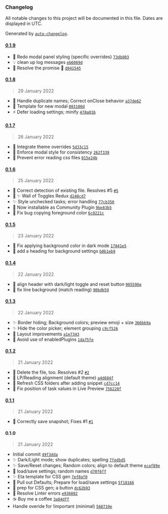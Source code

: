 ### Changelog

All notable changes to this project will be documented in this file. Dates are displayed in UTC.

Generated by [`auto-changelog`](https://github.com/CookPete/auto-changelog).

#### [0.1.9](https://github.com/ebullient/obsidian-snippetor/compare/0.1.8...0.1.9)

- 💫 Redo modal panel styling (specific overrides) [`73db803`](https://github.com/ebullient/obsidian-snippetor/commit/73db80355e54b8a033b2eea560375676d0bc4883)
- 💡 clean up log messages [`eb6069d`](https://github.com/ebullient/obsidian-snippetor/commit/eb6069d20d26cbc0843aa74ac6958761eaf1c5c9)
- 🐛 Resolve the promise :facepalm: [`d041545`](https://github.com/ebullient/obsidian-snippetor/commit/d04154531d8f1b9da1f20ec4d1153a7fed5e060a)

#### [0.1.8](https://github.com/ebullient/obsidian-snippetor/compare/0.1.7...0.1.8)

> 29 January 2022

- 🐛 Handle duplicate names; Correct onClose behavior [`a37de62`](https://github.com/ebullient/obsidian-snippetor/commit/a37de6237acc9023fd4491108cf89a8c42529aac)
- 💬 Template for new modal [`003100d`](https://github.com/ebullient/obsidian-snippetor/commit/003100da61e6eab95bec6fb595cbf7882b9c3e6f)
- ⚡️ Defer loading settings; minify [`478a01b`](https://github.com/ebullient/obsidian-snippetor/commit/478a01b85cbfc42f0974ab236ef846f61d1dce0f)

#### [0.1.7](https://github.com/ebullient/obsidian-snippetor/compare/0.1.6...0.1.7)

> 26 January 2022

- 🐛 Integrate theme overrides [`5d33c15`](https://github.com/ebullient/obsidian-snippetor/commit/5d33c152960db8319835b506758f96bab6bba47e)
- 🎨 Enforce modal style for consistency [`262f339`](https://github.com/ebullient/obsidian-snippetor/commit/262f33900d09fb86290d8644625069c26af05816)
- 🐛 Prevent error reading css files [`015e24b`](https://github.com/ebullient/obsidian-snippetor/commit/015e24bf0e16ea99a15ad8418dd9158bcf6ed7f4)

#### [0.1.6](https://github.com/ebullient/obsidian-snippetor/compare/0.1.5...0.1.6)

> 25 January 2022

- 🐛 Correct detection of existing file. Resolves #5 [`#5`](https://github.com/ebullient/obsidian-snippetor/issues/5)
- 🎨 ✨ Wall of Toggles Redux [`d248cd7`](https://github.com/ebullient/obsidian-snippetor/commit/d248cd73c5cab5f1bc5ed658e9ef6def6aad26a8)
- ✨ Style unchecked tasks; error handling [`77cb356`](https://github.com/ebullient/obsidian-snippetor/commit/77cb3562d8f9ff34f0c6cc1b419bef97310a1d1e)
- 🎉 Now installable as Community Plugin [`9be83b5`](https://github.com/ebullient/obsidian-snippetor/commit/9be83b5da3c18d5176e9bc8da98ea08176a947c0)
- 🐛 Fix bug copying foreground color [`6c0221c`](https://github.com/ebullient/obsidian-snippetor/commit/6c0221cb79ac2d43433df235d6b7c8ddaae058cd)

#### [0.1.5](https://github.com/ebullient/obsidian-snippetor/compare/0.1.4...0.1.5)

> 23 January 2022

- 🐛 Fix applying background color in dark mode [`17841e5`](https://github.com/ebullient/obsidian-snippetor/commit/17841e5f0c765b03d2b7d5d27b2b0da12adfe30a)
- 🎨  add a heading for background settings [`b0b1eb9`](https://github.com/ebullient/obsidian-snippetor/commit/b0b1eb94a5514a120145333686b2c338b88b5530)

#### [0.1.4](https://github.com/ebullient/obsidian-snippetor/compare/0.1.3...0.1.4)

> 22 January 2022

- 🎨 align header with dark/light toggle and reset button [`905596e`](https://github.com/ebullient/obsidian-snippetor/commit/905596e8c113c53a0529acd3701a3537c9bd7dae)
- 🎨 fix line background (match reading) [`90bdb59`](https://github.com/ebullient/obsidian-snippetor/commit/90bdb5912b48bff60c1db893aaf35dab245bf927)

#### [0.1.3](https://github.com/ebullient/obsidian-snippetor/compare/0.1.2...0.1.3)

> 22 January 2022

- ✨ Border hiding; Background colors; preview emoji + size [`366bb9a`](https://github.com/ebullient/obsidian-snippetor/commit/366bb9aa17deeb008f81880255942b7222c846e0)
- ✨ Hide the color picker; element grouping [`c9cf526`](https://github.com/ebullient/obsidian-snippetor/commit/c9cf526f6ffa82b12f29139dfaa73b9ed852406a)
- 🎨  Layout improvements [`a1e7343`](https://github.com/ebullient/obsidian-snippetor/commit/a1e73434278971c5f445498d5e4c34f69e7581d6)
- 🐛 Avoid use of enabledPlugins [`1da75fe`](https://github.com/ebullient/obsidian-snippetor/commit/1da75fe34c2d0e20304ab580f28205058e795f3e)

#### [0.1.2](https://github.com/ebullient/obsidian-snippetor/compare/0.1.1...0.1.2)

> 21 January 2022

- 🐛 Delete the file, too. Resolves #2 [`#2`](https://github.com/ebullient/obsidian-snippetor/issues/2)
- 🐛 LP/Reading alignment (default theme) [`a4d684f`](https://github.com/ebullient/obsidian-snippetor/commit/a4d684fe84ec1e292c36b1beab96691b6b919038)
- 🐛 Refresh CSS folders after adding snippet [`cd7cc14`](https://github.com/ebullient/obsidian-snippetor/commit/cd7cc1464e80f367a299e87d88c8960f7563c659)
- 🐛 Fix position of task values in Live Preview [`756220f`](https://github.com/ebullient/obsidian-snippetor/commit/756220f7e78fd27bfb7aadd6135e4aec320a57b2)

#### [0.1.1](https://github.com/ebullient/obsidian-snippetor/compare/0.1.0...0.1.1)

> 21 January 2022

- 🐛 Correctly save snapshot; Fixes #1 [`#1`](https://github.com/ebullient/obsidian-snippetor/issues/1)

#### 0.1.0

> 21 January 2022

- Initial commit [`49f3dda`](https://github.com/ebullient/obsidian-snippetor/commit/49f3ddab4fbff332a91c73ee750f706222f9690f)
- ✨ Dark/Light mode; show duplicates; spelling [`7fedbd5`](https://github.com/ebullient/obsidian-snippetor/commit/7fedbd5c9492c5fef0dcf43750dbe53004b0e390)
- ✨ Save/Reset changes; Random colors; align to default theme [`ecaf89e`](https://github.com/ebullient/obsidian-snippetor/commit/ecaf89e6302285f3b015525035c8c27c43c9b3c7)
- 🚧 load/save settings; random names [`d70f6ff`](https://github.com/ebullient/obsidian-snippetor/commit/d70f6ff500f9bff97a711cedd9a743581afc5a8d)
- ✨ Eta template for CSS gen [`7ef0af0`](https://github.com/ebullient/obsidian-snippetor/commit/7ef0af070bc116a97d40f0cc1831cf478aa53633)
- 🚧 Pull out Defaults; Prepare for load/save settings [`5f18166`](https://github.com/ebullient/obsidian-snippetor/commit/5f18166b5d35cbcd8f1e4f928bb27c930a4a73e5)
- 🚧 prep for CSS gen; a button [`dc62b93`](https://github.com/ebullient/obsidian-snippetor/commit/dc62b93a233bdb0efce214304f6e3f7977072092)
- 💚 Resolve Linter errors [`e936882`](https://github.com/ebullient/obsidian-snippetor/commit/e9368827af7489915a9bc670f9779d444c8ccc9d)
- ☕️ Buy me a coffee [`3a84dff`](https://github.com/ebullient/obsidian-snippetor/commit/3a84dff88d8c2827c8d3b78cce30220011bc483b)
- Handle overide for !important (minimal) [`568719e`](https://github.com/ebullient/obsidian-snippetor/commit/568719ecc75e07dc974bc2713f1ded2fdde3a522)
